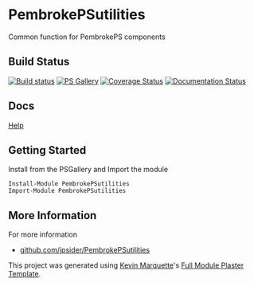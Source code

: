 # PembrokePSutilities

Common function for PembrokePS components

## Build Status

[![Build status](https://ci.appveyor.com/api/projects/status/github/jpsider/PembrokePSutilities?branch=master&svg=true)](https://ci.appveyor.com/project/JustinSider/PembrokePSutilities)
[![PS Gallery](https://img.shields.io/badge/install-PS%20Gallery-blue.svg)](https://www.powershellgallery.com/packages/PembrokePSutilities/)
[![Coverage Status](https://coveralls.io/repos/github/jpsider/PembrokePSutilities/badge.svg?branch=master)](https://coveralls.io/github/jpsider/PembrokePSutilities?branch=master)
[![Documentation Status](https://img.shields.io/badge/docs-latest-brightgreen.svg?style=flat)](http://PembrokePSutilities.readthedocs.io/en/latest/?badge=latest)

## Docs  

[Help](http://PembrokePSutilities.readthedocs.io/en/latest/?badge=latest)

## Getting Started

Install from the PSGallery and Import the module

    Install-Module PembrokePSutilities
    Import-Module PembrokePSutilities

## More Information

For more information

* [github.com/jpsider/PembrokePSutilities](https://github.com/jpsider/PembrokePSutilities)

This project was generated using [Kevin Marquette](http://kevinmarquette.github.io)'s [Full Module Plaster Template](https://github.com/KevinMarquette/PlasterTemplates/tree/master/FullModuleTemplate).
